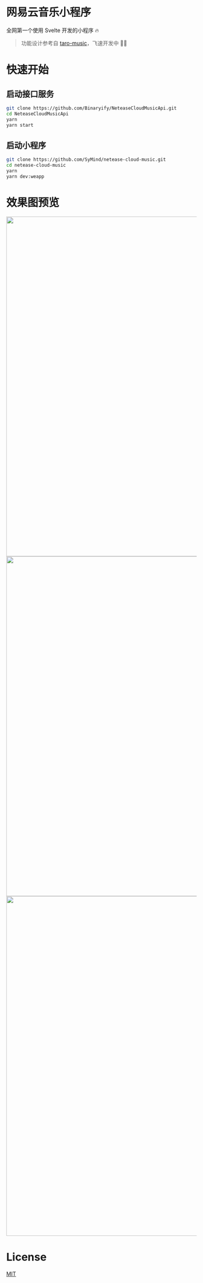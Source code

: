 # 网易云音乐小程序

全网第一个使用 Svelte 开发的小程序 🔥

> 功能设计参考自 [taro-music](https://github.com/lsqy/taro-music/tree/master)，飞速开发中 👨‍💻

# 快速开始

## 启动接口服务

```bash
git clone https://github.com/Binaryify/NeteaseCloudMusicApi.git
cd NeteaseCloudMusicApi
yarn
yarn start
```

## 启动小程序

```bash
git clone https://github.com/SyMind/netease-cloud-music.git
cd netease-cloud-music
yarn
yarn dev:weapp
```

# 效果图预览

<div align="center">
  <image width="900" src="https://oscimg.oschina.net/oscnet/f52f4448ce3475f5ecd002958ae1413a3dd.jpg"/>
</div>

<div align="center">
  <image width="900" src="https://oscimg.oschina.net/oscnet/446008d8690a962a105f839c46d7638b89b.jpg"/>
</div>

<div align="center">
  <image width="900" src="https://oscimg.oschina.net/oscnet/38e5dcac4baaca87195e95a115132cb7958.jpg"/>
</div>

# License

[MIT](./LICENSE)
